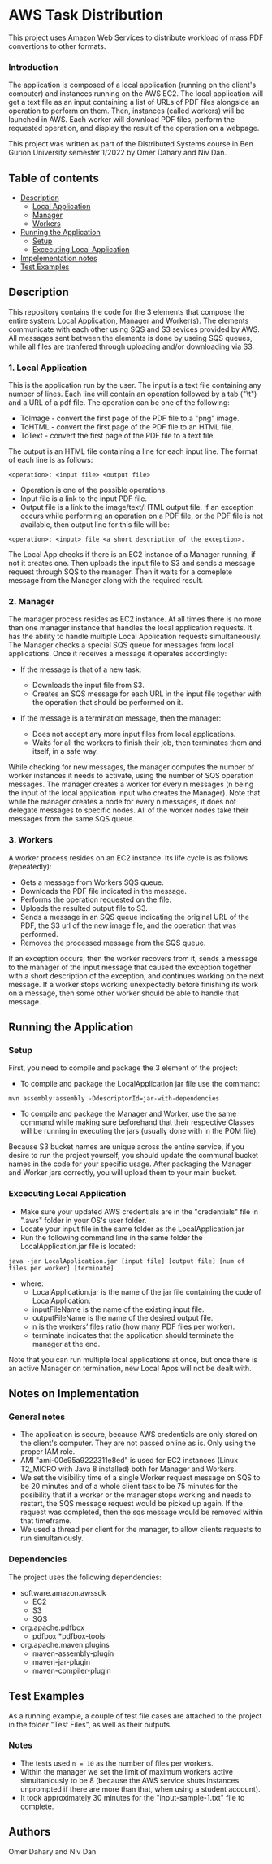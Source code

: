 # AWS Task Distribution

This project uses Amazon Web Services to distribute workload of mass PDF convertions to other formats.

### Introduction
The application is composed of a local application (running on the client's computer) and instances running on the AWS EC2. The local application will get a text file as an input containing a list of URLs of PDF files alongside an operation to perform on them. Then, instances (called workers) will be launched in AWS. Each worker will download PDF files, perform the requested operation, and display the result of the operation on a webpage.

This project was written as part of the Distributed Systems course in Ben Gurion University semester 1/2022 by Omer Dahary and Niv Dan.

## Table of contents
* [Description](#Description)
    * [Local Application](#1.-Local-Application)
    * [Manager](#2.-Manager)
    * [Workers](#3.-Workers)
* [Running the Application](#Running-the-Application)
    * [Setup](#Setup)
    * [Excecuting Local Application](#Excecuting-Local-Application)
* [Impelementation notes](#Notes-on-Implementation)
* [Test Examples](#Test-Examples)

## Description

This repository contains the code for the 3 elements that compose the entire system: Local Application, Manager and Worker(s).
The elements communicate with each other using SQS and S3 sevices provided by AWS.
All messages sent between the elements is done by useing SQS queues, while all files are tranfered through uploading and/or downloading via S3.

### 1. Local Application

This is the application run by the user. 
The input is a text file containing any number of lines. Each line will contain an operation followed by a tab ("\t") and a URL of a pdf file.
The operation can be one of the following:
* ToImage - convert the first page of the PDF file to a "png" image.
* ToHTML - convert the first page of the PDF file to an HTML file.
* ToText - convert the first page of the PDF file to a text file.

The output is an HTML file containing a line for each input line. The format of each line is as
follows: 
```
<operation>: <input file> <output file>
```
* Operation is one of the possible operations.
* Input file is a link to the input PDF file.
* Output file is a link to the image/text/HTML output file.
If an exception occurs while performing an operation on a PDF file, or the PDF file is not available,
then output line for this file will be: 
```
<operation>: <input> file <a short description of the exception>.
```

The Local App checks if there is an EC2 instance of a Manager running, if not it creates one. Then uploads the input file to S3 and sends a message request through SQS to the manager.
Then it waits for a comeplete message from the Manager along with the required result.

### 2. Manager
The manager process resides as EC2 instance. At all times there is no more than one manager instance that handles the local application requests. It has the ability to handle multiple Local Application requests simultaneously. The Manager checks a special SQS queue for messages from local
applications. Once it receives a message it operates accordingly:
* If the message is that of a new task:
	* Downloads the input file from S3.
	* Creates an SQS message for each URL in the input file together with the operation that should be performed on it.
	
* If the message is a termination message, then the manager:
	* Does not accept any more input files from local applications.
	* Waits for all the workers to finish their job, then terminates them and itself, in a safe way.

While checking for new messages, the manager computes the number of worker instances it needs to activate, using the number of SQS operation messages. The manager creates a worker for every n messages (n being the input of the local application input who creates the Manager). 
Note that while the manager creates a node for every n messages, it does not delegate messages to specific nodes. All of the worker nodes take their messages from the same SQS queue.

### 3. Workers
A worker process resides on an EC2 instance. Its life cycle is as follows (repeatedly):
* Gets a message from Workers SQS queue.
* Downloads the PDF file indicated in the message.
* Performs the operation requested on the file.
* Uploads the resulted output file to S3.
* Sends a message in an SQS queue indicating the original URL of the PDF, the S3 url of the new image file, and the operation that was performed.
* Removes the processed message from the SQS queue.

If an exception occurs, then the worker recovers from it, sends a message to the manager of the input message that caused the exception together with a short description of the exception, and continues working on the next message.
If a worker stops working unexpectedly before finishing its work on a message, then some
other worker should be able to handle that message.

## Running the Application
### Setup
First, you need to compile and package the 3 element of the project:
* To compile and package the LocalApplication jar file use the command: 
```
mvn assembly:assembly -DdescriptorId=jar-with-dependencies
```
* To compile and package the Manager and Worker, use the same command while making sure beforehand that their respective Classes will be running in executing the jars (usually done with in the POM file).

Because S3 bucket names are unique across the entine service, if you desire to run the project yourself, you should update the communal bucket names in the code for your specific usage.
After packaging the Manager and Worker jars correctly, you will upload them to your main bucket.

### Excecuting Local Application
* Make sure your updated AWS credentials are in the "credentials" file in ".aws" folder in your OS's user folder.
* Locate your input file in the same folder as the LocalApplication.jar
* Run the following command line in the same folder the LocalApplication.jar file is located:
```
java -jar LocalApplication.jar [input file] [output file] [num of files per worker] [terminate]
```
* where:
    * LocalApplication.jar is the name of the jar file containing the code of LocalApplication.
    * inputFileName is the name of the existing input file.
    * outputFileName is the name of the desired output file.
    * n is the workers’ files ratio (how many PDF files per worker).
    * terminate indicates that the application should terminate the manager at the end.

Note that you can run multiple local applications at once, but once there is an active Manager on termination, new Local Apps will not be dealt with.

## Notes on Implementation

### General notes
* The application is secure, because AWS credentials are only stored on the client's computer. They are not passed online as is. Only using the proper IAM role.
* AMI "ami-00e95a9222311e8ed" is used for EC2 instances (Linux T2_MICRO with Java 8 installed) both for Manager and Workers.
* We set the visibility time of a single Worker request message on SQS to be 20 minutes and of a whole client task to be 75 minutes for the posibility that if a worker or the manager stops working and needs to restart, the SQS message request would be picked up again. If the request was completed, then the sqs message would be removed within that timeframe.
* We used a thread per client for the manager, to allow clients requests to run simultaniously.

### Dependencies
The project uses the following dependencies:
* software.amazon.awssdk
    * EC2
    * S3
    * SQS
* org.apache.pdfbox
    * pdfbox
    *pdfbox-tools
* org.apache.maven.plugins
    * maven-assembly-plugin
    * maven-jar-plugin
    * maven-compiler-plugin

## Test Examples

As a running example, a couple of test file cases are attached to the project in the folder "Test Files", as well as their outputs.

### Notes
* The tests used `n = 10` as the number of files per workers.
* Within the manager we set the limit of maximum workers active simultaniously to be 8 (because the AWS service shuts instances unprompted if there are more than that, when using a student account).
* It took approximately 30 minutes for the "input-sample-1.txt" file to complete.

## Authors

Omer Dahary and Niv Dan
